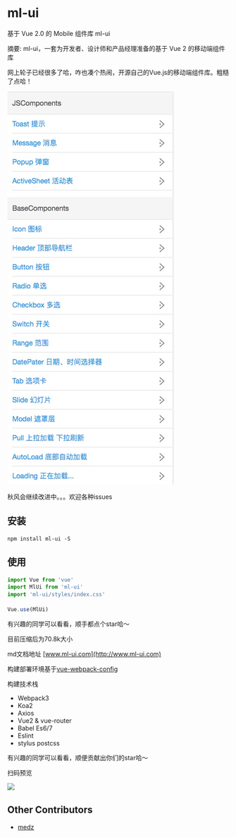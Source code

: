 # ml-ui 

基于 Vue 2.0 的 Mobile 组件库 ml-ui

摘要: ml-ui，一套为开发者、设计师和产品经理准备的基于 Vue 2 的移动端组件库

网上轮子已经很多了哈，咋也凑个热闹，开源自己的Vue.js的移动端组件库。粗糙了点哈！

![](client/assets/images/ml-components.jpg)

秋风会继续改进中。。。欢迎各种issues


## 安装
```npm
npm install ml-ui -S
```

## 使用
```js
import Vue from 'vue'
import MlUi from 'ml-ui'
import 'ml-ui/styles/index.css'

Vue.use(MlUi)
```

有兴趣的同学可以看看，顺手都点个star哈～


目前压缩后为70.8k大小 

md文档地址 [www.ml-ui.com](http://www.ml-ui.com)

构建部署环境基于[vue-webpack-config](https://github.com/zdliuccit/vue-webpack-config)

构建技术栈

* Webpack3
* Koa2
* Axios
* Vue2 & vue-router
* Babel Es6/7
* Eslint
* stylus postcss

有兴趣的同学可以看看，顺便贡献出你们的star哈～

扫码预览

![](client/assets/images/mobile-src.png)

## Other Contributors
* [medz](https://github.com/medz)